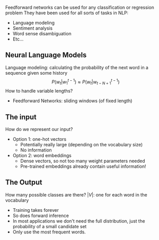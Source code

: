 Feedforward networks can be used for any classification or regression problem
They have been used for all sorts of tasks in NLP:
- Language modeling
- Sentiment analysis
- Word sense disambiguation
- Etc...

## Neural Language Models
Language modeling: calculating the probability of the next word in a sequence given some history
$$P(w_t|w_1^{t-1})\approx P(w_t|w_{t-N+1}^{t-1})$$
How to handle variable lengths?
- Feedforward Networks: sliding windows (of fixed length)
## The input

How do we represent our input?
- Option 1: one-hot vectors
	- Potentially really large (depending on the vocabulary size)
	- No information
- Option 2: word embeddings
	- Dense vectors, so not too many weight parameters needed
	- Pre-trained embeddings already contain useful information!
## The Output

How many possible classes are there?
$|V|$: one for each word in the vocabulary
- Training takes forever
- So does forward inference
- In most applications we don't need the full distribution, just the probability of a small candidate set
- Only use the most frequent words.
